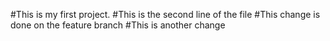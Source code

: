 #This is my first project.
#This is the second line of the file 
#This change is done on the feature branch 
#This is another change 
